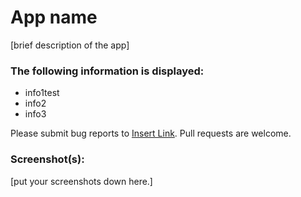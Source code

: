 # App name

[brief description of the app]

### The following information is displayed:

* info1test
* info2
* info3

Please submit bug reports to [Insert Link](). Pull requests are welcome.

### Screenshot(s):
[put your screenshots down here.]

